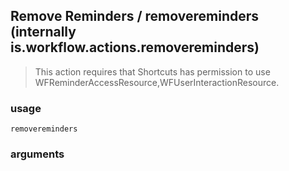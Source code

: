
## Remove Reminders / removereminders (internally is.workflow.actions.removereminders)


> This action requires that Shortcuts has permission to use WFReminderAccessResource,WFUserInteractionResource.

### usage
`removereminders `

### arguments

